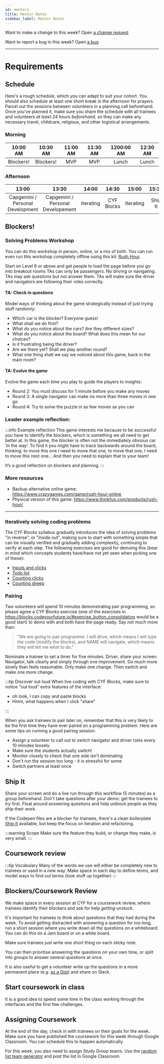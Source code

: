```yaml
---
id: mentors
title: Mentor Notes
sidebar_label: Mentor Notes
---
```


Want to make a change to this week? Open [a change request](https://github.com/CodeYourFuture/syllabus/issues/new?assignees=&labels=enhancement&template=change-request.md&title=)

Want to report a bug in this week? Open [a bug](https://github.com/CodeYourFuture/syllabus/issues/new?assignees=&labels=bug&template=bug-report.md&title=)

---

# Requirements

## Schedule

Here's a rough schedule, which you can adapt to suit your cohort. You should also schedule at least one short break in the afternoon for prayers. Parcel out the sessions between volunteers in a planning call beforehand. Once you've planned it, make sure you share the schedule with all trainees and volunteers _at least 24 hours beforehand_, so they can make any necessary travel, childcare, religious, and other logistical arrangements.

### Morning

| 10:00 AM  | 10:30 AM  | 11:00 AM | 11:30 AM | 1200:00 AM | 12:30 AM |
| :-------: | :-------: | :------: | :------: | :--------: | :------: |
| Blockers! | Blockers! |   MVP    |   MVP    |   Lunch    |  Lunch   |

### Afternoon

|   13:00   |   13:30   |   14:00   |   14:30    |   15:00   |  15:30  | 16:00   | 16:30 |
| :-------: | :-------: | :-------: | :--------: | :-------: | :-----: | ------- | ----- |
| Capgemini / Personal Development  | Capgemini / Personal Developement | Iterating | CYF Blocks | Iterating | Ship It | Ship It | Retro |

## Blockers!

### Solving Problems Workshop

You can do this workshop in person, online, or a mix of both. You can run even run this workshop completely offline using this kit: [Rush Hour](https://www.thinkfun.com/products/rush-hour/).

Start on Level 6 or above and get people to load the page before you go into breakout rooms
TAs can only be passengers. No driving or navigating. TAs may ask questions but not answer them. TAs will make sure the driver and navigators are following their roles correctly.

#### TA: Check in questions

Model ways of thinking about the game strategically instead of just trying stuff randomly:

- Which car is the blocker? Everyone guess!
- What shall we do first?
- What do you notice about the cars? Are they different sizes?
- What do you notice about the board? What does this mean for our choices?
- Is it frustrating being the driver?
- Are we there yet? Shall we play another round?
- What one thing shall we say we noticed about this game, back in the main room?

#### TA: Evolve the game

Evolve the game each time you play to guide the players to insights:

- Round 2: You must discuss for 1 minute before you make any moves
- Round 3: A single navigator can make no more than three moves in one go
- Round 4: Try to solve the puzzle in as few moves as you can

### Leader example reflection:

:::info Example reflection
This game interests me because to be successful you have to identify the blockers, which is something we all need to get better at. In this game, the blocker is often not the immediately obvious car ‘in the way’. To find it you might have to trace backwards around the board, thinking: to move this one I need to move that one, to move that one, I need to move this next one… And then you need to explain that to your team!

It’s a good reflection on blockers and planning.
:::

### More resources

- Backup alternative online game: https://www.crazygames.com/game/rush-hour-online
- Physical version of this game: https://www.thinkfun.com/products/rush-hour/

---

### Iteratively solving coding problems

The CYF Blocks syllabus gradually introduces the idea of solving problems "in reverse", or "inside out", making sure to start with something simple that can be visually verified and gradually adding complexity, continuing to verify at each step. The following exercises are good for demoing this (bear in mind which concepts students have/have not yet seen when picking one of these):

- [Inputs and clicks](https://blocks.codeyourfuture.io/#exercise_button_input)
- [Todo list](https://blocks.codeyourfuture.io/#exercise_todo_list)
- [Counting clicks](https://blocks.codeyourfuture.io/#exercise_button_variables_state)
- [Counting sheep](https://blocks.codeyourfuture.io/#exercise_button_variables_consolidation)

### Pairing

Two volunteers will spend 10 minutes demonstrating pair programming, so please agree a CYF Blocks exercise (one of the exercises in https://blocks.codeyourfuture.io/#exercise_button_consolidation would be a good start) to demo with and both have the page ready. Say not much more than:

> "We are going to pair programme. I will drive, which means I will type the code (modify the blocks), and NAME will navigate, which means they will tell me what to do."

Nominate a trainee to set a timer for five minutes. Driver, share your screen. Navigator, talk clearly and simply through one improvement. Go much more slowly than feels reasonable. Only make one change. Then switch and make one more change.

:::tip Discover out loud
When live coding with CYF Blocks, make sure to notice "out loud" extra features of the interface:

- oh look, I can copy and paste blocks
- Hmm, what happens when I click "share"

:::

When you ask trainees to pair later on, remember that this is very likely to be the first time they have ever paired on a programming problem. Here are some tips on running a good pairing session:

- Assign a volunteer to call out to switch navigator and driver roles every 10 minutes loosely
- Make sure the students actually switch!
- Monitor closely to check that one side isn't dominating
- Don't run the session too long - it is stressful for some
- Switch partners at least once

## Ship It

Share your screen and do a live run through this workflow (5 minutes) as a group beforehand. Don't take questions after your demo: get the trainees to _try_ first. Float around answering questions and help unblock people as they ship their work.

If the Codepen files are a blocker for trainees, there's a clean boilerplate [Ship It](https://github.com/CodeYourFuture/Ship-It) available, but keep the focus on iteration and refactoring.

:::warning Scope
Make sure the feature they build, or change they make, is very small.
:::

## Coursework review

:::tip Vocabulary
Many of the words we use will either be completely new to trainees or used in a new way. Make space in each day to define terms, and model ways to find out terms (look stuff up together)
:::

## Blockers/Coursework Review

We make space in every session at CYF for a coursework review, where trainees identify their blockers and ask for help _getting unstuck_.

It's important for trainees to think about questions that they had during the week. To avoid getting distracted with answering a question for too long, run a short session where you write down all the questions on a whiteboard. You can do this on a Jam board or on a white board.

Make sure trainees just write one short thing on each sticky note.

You can then prioritise answering the questions on your own time, or split into groups to answer several questions at once.

It is also useful to get a volunteer write up the questions in a more permanent place \(e.g. [as a Gist](https://gist.github.com/)\) and share on Slack.

## Start coursework in class

It is a good idea to spend some time in the class working through the interfaces and the first few challenges.

## Assigning Coursework

At the end of the day, check in with trainees on their goals for the week. Make sure you have published the coursework for this week through Google Classroom. You can schedule this to happen automatically.

For this week, you also need to assign Study Group teams. Use the [random list team generator](https://www.randomlists.com/team-generator) and post the list in Google Classroom.
